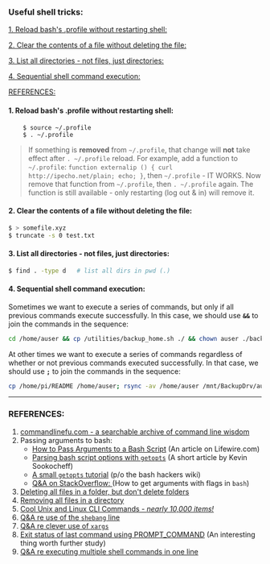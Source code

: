 ### Useful shell tricks:

[1. Reload bash's .profile without restarting shell:](#1-reload-bash-s-profile-without-restarting-shell-)

[2. Clear the contents of a file without deleting the file:](#2-clear-the-contents-of-a-file-without-deleting-the-file-)

[3. List all directories - not files, just directories:](#3-list-all-directories---not-files--just-directories-)

[4. Sequential shell command execution:](#4-sequential-shell-command-execution-)

[REFERENCES:](#references-)

#### 1. Reload bash's .profile without restarting shell:


```
    $ source ~/.profile
    $ . ~/.profile
```

>  If something is **removed** from `~/.profile`, that change will **not** take effect after `. ~/.profile` reload. For example, add a function to `~/.profile`: `function externalip () { curl http://ipecho.net/plain; echo; }`, then `~/.profile` - IT WORKS. Now remove that function from `~/.profile`, then `. ~/.profile` again. The function is still available - only restarting (log out & in) will remove it. 

#### 2. Clear the contents of a file without deleting the file:

```bash
$ > somefile.xyz
$ truncate -s 0 test.txt
```

#### 3. List all directories - not files, just directories:

```bash
$ find . -type d   # list all dirs in pwd (.)
```

#### 4. Sequential shell command execution: 
Sometimes we want to execute a series of commands, but only if all previous commands execute successfully. In this case, we should use **`&&`** to join the commands in the sequence: 

```bash
cd /home/auser && cp /utilities/backup_home.sh ./ && chown auser ./backup_home.sh
```
At other times we want to execute a series of commands regardless of whether or not previous commands executed successfully. In that case, we should use **`;`** to join the commands in the sequence:

```bash
cp /home/pi/README /home/auser; rsync -av /home/auser /mnt/BackupDrv/auser_backup/
```






<hr>

### REFERENCES:

1. [commandlinefu.com - a searchable archive of command line wisdom](https://www.commandlinefu.com/commands/browse) 
2. Passing arguments to bash:
   - [How to Pass Arguments to a Bash Script](https://www.lifewire.com/pass-arguments-to-bash-script-2200571) (An article on Lifewire.com) 
   - [Parsing bash script options with `getopts`](https://sookocheff.com/post/bash/parsing-bash-script-arguments-with-shopts/) (A short article by Kevin Sookocheff) 
   - [A small `getopts` tutorial](https://wiki.bash-hackers.org/howto/getopts_tutorial) (p/o the bash hackers wiki) 
   - [Q&A on StackOverflow: ](https://stackoverflow.com/questions/7069682/how-to-get-arguments-with-flags-in-bash) (How to get arguments with flags in `bash`)
3. [Deleting all files in a folder, but don't delete folders](https://superuser.com/questions/52520/delete-all-files-in-a-folder-without-deleting-directories-os-x) 
4. [Removing all files in a directory](https://unix.stackexchange.com/questions/12593/how-to-remove-all-the-files-in-a-directory) 
5. [Cool Unix and Linux CLI Commands - *nearly 10,000 items!*](https://www.scribd.com/doc/232825009/Cool-Unix-CLI) 
6. [Q&A re use of the `shebang` line](https://unix.stackexchange.com/questions/517370/shebang-or-not-shebang) 
7. [Q&A re clever use of `xargs` ](https://unix.stackexchange.com/questions/518186/usage-of-touch-with-pipeline)  
8. [Exit status of last command using PROMPT_COMMAND](https://unix.stackexchange.com/questions/519680/exit-status-of-last-command-using-prompt-command) (An interesting thing worth further study) 
9. [Q&A re executing multiple shell commands in one line]()